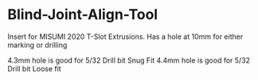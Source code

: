 # Blind-Joint-Align-Tool
Insert for MISUMI 2020 T-Slot Extrusions.  Has a hole at 10mm for either marking or drilling

4.3mm hole is good for 5/32 Drill bit Snug Fit
4.4mm hole is good for 5/32 Drill bit Loose fit

